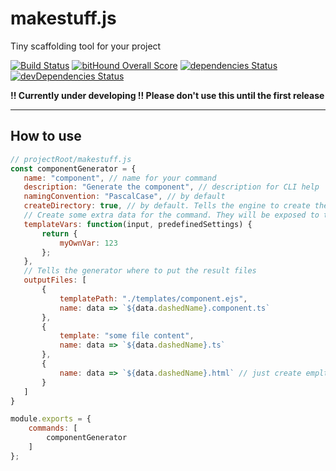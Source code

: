 # makestuff.js
Tiny scaffolding tool for your project

[![Build Status](https://travis-ci.org/arodik/makestuff.js.svg?branch=master)](https://travis-ci.org/arodik/makestuff.js)
[![bitHound Overall Score](https://www.bithound.io/github/arodik/makestuff.js/badges/score.svg)](https://www.bithound.io/github/arodik/makestuff.js)
[![dependencies Status](https://david-dm.org/arodik/makestuff.js/status.svg)](https://david-dm.org/arodik/makestuff.js)
[![devDependencies Status](https://david-dm.org/arodik/makestuff.js/dev-status.svg)](https://david-dm.org/arodik/makestuff.js?type=dev)

**!! Currently under developing !! Please don't use this until the first release**

----------------

## How to use

```js
// projectRoot/makestuff.js
const componentGenerator = {
   name: "component", // name for your command
   description: "Generate the component", // description for CLI help
   namingConvention: "PascalCase", // by default
   createDirectory: true, // by default. Tells the engine to create the folder, name based on naming convention
   // Create some extra data for the command. They will be exposed to the templates inside the object called `custom`
   templateVars: function(input, predefinedSettings) {
       return {
           myOwnVar: 123
       };
   },
   // Tells the generator where to put the result files
   outputFiles: [
       {
           templatePath: "./templates/component.ejs",
           name: data => `${data.dashedName}.component.ts`
       },
       {
           template: "some file content",
           name: data => `${data.dashedName}.ts`
       },
       {
           name: data => `${data.dashedName}.html` // just create emplty file
       }
   ]
}

module.exports = {
    commands: [
        componentGenerator
    ]
};
```
